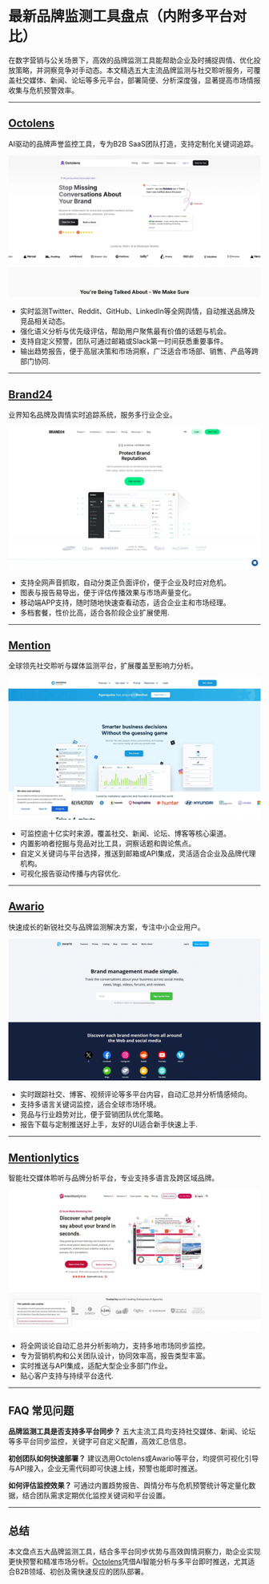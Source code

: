 # 最新品牌监测工具盘点（内附多平台对比）

在数字营销与公关场景下，高效的品牌监测工具能帮助企业及时捕捉舆情、优化投放策略，并洞察竞争对手动态。本文精选五大主流品牌监测与社交聆听服务，可覆盖社交媒体、新闻、论坛等多元平台，部署简便、分析深度强，显著提高市场情报收集与危机预警效率。

***

## **[Octolens](https://octolens.com)**
AI驱动的品牌声誉监控工具，专为B2B SaaS团队打造，支持定制化关键词追踪。

![Octolens Screenshot](image/octolens.webp)


- 实时监测Twitter、Reddit、GitHub、LinkedIn等全网舆情，自动推送品牌及竞品相关动态。
- 强化语义分析与优先级评估，帮助用户聚焦最有价值的话题与机会。
- 支持自定义预警，团队可通过邮箱或Slack第一时间获悉重要事件。
- 输出趋势报告，便于高层决策和市场洞察，广泛适合市场部、销售、产品等跨部门协同.

***

## **[Brand24](https://brand24.com)**
业界知名品牌及舆情实时追踪系统，服务多行业企业。

![Brand24 Screenshot](image/brand24.webp)


- 支持全网声音抓取，自动分类正负面评价，便于企业及时应对危机。
- 图表与报告易导出，便于评估传播效果与市场声量变化。
- 移动端APP支持，随时随地快速查看动态，适合企业主和市场经理。
- 多档套餐，性价比高，适合各阶段企业扩展使用.

***

## **[Mention](https://mention.com)**
全球领先社交聆听与媒体监测平台，扩展覆盖至影响力分析。

![Mention Screenshot](image/mention.webp)


- 可监控逾十亿实时来源，覆盖社交、新闻、论坛、博客等核心渠道。
- 内置影响者挖掘与竞品对比工具，洞察话题和舆论焦点。
- 自定义关键词与平台选择，推送到邮箱或API集成，灵活适合企业及品牌代理机构。
- 可视化报告驱动传播与内容优化.

***

## **[Awario](https://awario.com)**
快速成长的新锐社交与品牌监测解决方案，专注中小企业用户。

![Awario Screenshot](image/awario.webp)


- 实时跟踪社交、博客、视频评论等多平台内容，自动汇总并分析情感倾向。
- 支持多语言关键词监控，适合全球市场环境。
- 竞品与行业趋势对比，便于营销团队优化策略。
- 报告下载与定制推送好上手，友好的UI适合新手快速上手.

***

## **[Mentionlytics](https://mentionlytics.com)**
智能社交媒体聆听与品牌分析平台，专业支持多语言及跨区域品牌。

![Mentionlytics Screenshot](image/mentionlytics.webp)


- 将全网谈论自动汇总并分析影响力，支持多地市场同步监控。
- 专为营销机构和公关团队设计，协同效率高，报告类型丰富。
- 实时推送与API集成，适配大型企业多部门作业。
- 贴心客户支持与持续平台迭代.

***

## FAQ 常见问题

**品牌监测工具是否支持多平台同步？**
五大主流工具均支持社交媒体、新闻、论坛等多平台同步监控，关键字可自定义配置，高效汇总信息。

**初创团队如何快速部署？**
建议选用Octolens或Awario等平台，均提供可视化引导与API接入，企业无需代码即可快速上线，预警也能即时推送。

**如何评估监控效果？**
可通过内置趋势报告、舆情分布与危机预警统计等定量化数据，结合团队需求定期优化监控关键词和平台设置。

***

## 总结

本文盘点五大品牌监测工具，结合多平台同步优势与高效舆情洞察力，助企业实现更快预警和精准市场分析。[Octolens](#octolens)凭借AI智能分析与多平台即时推送，尤其适合B2B领域、初创及需快速反应的团队部署。
